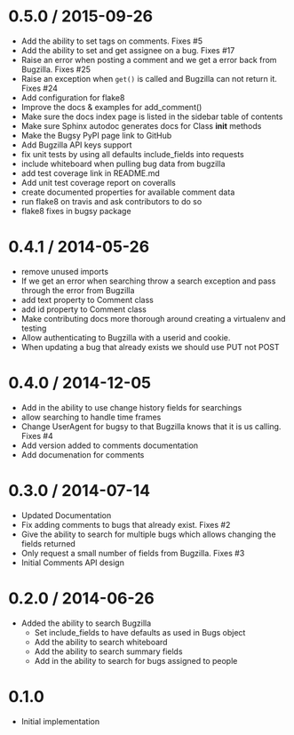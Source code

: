 
0.5.0 / 2015-09-26
==================

  * Add the ability to set tags on comments. Fixes #5
  * Add the ability to set and get assignee on a bug. Fixes #17
  * Raise an error when posting a comment and we get a error back from Bugzilla. Fixes #25
  * Raise an exception when `get()` is called and Bugzilla can not return it. Fixes #24
  * Add configuration for flake8
  * Improve the docs & examples for add_comment()
  * Make sure the docs index page is listed in the sidebar table of contents
  * Make sure Sphinx autodoc generates docs for Class __init__ methods
  * Make the Bugsy PyPI page link to GitHub
  * Add Bugzilla API keys support
  * fix unit tests by using all defaults include_fields into requests
  * include whiteboard when pulling bug data from bugzilla
  * add test coverage link in README.md
  * Add unit test coverage report on coveralls
  * create documented properties for available comment data
  * run flake8 on travis and ask contributors to do so
  * flake8 fixes in bugsy package

0.4.1 / 2014-05-26
==================

 * remove unused imports
 * If we get an error when searching throw a search exception and pass through the error from Bugzilla
 * add text property to Comment class
 * add id property to Comment class
 * Make contributing docs more thorough around creating a virtualenv and testing
 * Allow authenticating to Bugzilla with a userid and cookie.
 * When updating a bug that already exists we should use PUT not POST

0.4.0 / 2014-12-05
==================

 * Add in the ability to use change history fields for searchings
 * allow searching to handle time frames
 * Change UserAgent for bugsy to that Bugzilla knows that it is us calling. Fixes #4
 * Add version added to comments documentation
 * Add documenation for comments

0.3.0 / 2014-07-14
==================

 * Updated Documentation
 * Fix adding comments to bugs that already exist. Fixes #2
 * Give the ability to search for multiple bugs which allows changing the fields returned
 * Only request a small number of fields from Bugzilla. Fixes #3
 * Initial Comments API design

0.2.0 / 2014-06-26
==================

 * Added the ability to search Bugzilla
    * Set include_fields to have defaults as used in Bugs object
    * Add the ability to search whiteboard
    * Add the ability to search summary fields
    * Add in the ability to search for bugs assigned to people

0.1.0
==============================

 * Initial implementation
